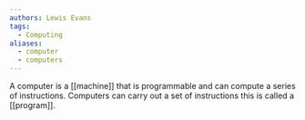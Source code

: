 ```yaml
---
authors: Lewis Evans
tags:
  - Computing
aliases:
  - computer
  - computers
---
```

A computer is a [[machine]] that is programmable and can compute a series of instructions. Computers can carry out a set of instructions this is called a [[program]].